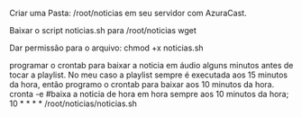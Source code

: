 Criar uma Pasta: /root/noticias em seu servidor com AzuraCast.

Baixar o script noticias.sh para /root/noticias wget

Dar permissão para o arquivo: chmod +x noticias.sh

programar o crontab para baixar a noticia em áudio alguns minutos antes de tocar a playlist. No meu caso a playlist sempre é executada aos 15 minutos da hora, então programo o crontab para baixar aos 10 minutos da hora.
cronta -e #baixa a noticia de hora em hora sempre aos 10 minutos da hora; 10 * * * * /root/noticias/noticias.sh
